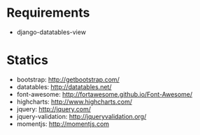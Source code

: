 # Requirements
 * django-datatables-view


# Statics
 * bootstrap: http://getbootstrap.com/
 * datatables: http://datatables.net/
 * font-awesome: http://fortawesome.github.io/Font-Awesome/
 * highcharts: http://www.highcharts.com/
 * jquery: http://jquery.com/
 * jquery-validation: http://jqueryvalidation.org/
 * momentjs: http://momentjs.com
